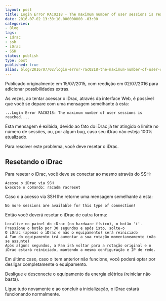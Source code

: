 ```yaml
---
layout: post
title: Login Error RAC0218 - The maximum number of user sessions is reached
date: 2016-07-02 13:30:10.000000000 -03:00
categories:
- Blog
tags:
- idrac
- ssh
- iDrac
- SSH
status: publish
type: post
published: true
alias: blog/2016/07/02/login-error-rac0218-the-maximum-number-of-user-sessions-is-reached.html
---
```


Publicado originalmente em 15/07/2015, com reedição em 02/07/2016 para adicionar possibilidades extras.

As vezes, ao tentar acessar o iDrac, através da interface Web, é possível que você se depare com uma mensagem semelhante à esta:

~~~ shell
...Login Error RAC0218: The maximum number of user sessions is reached....
~~~

Esta mensagem é exibida, devido ao fato do iDrac já ter atingido o limite no número de sessões, ou, por algum bug, caso seu iDrac não esteja 100% atualizado.

Para resolver este problema, você deve resetar o iDrac.

## Resetando o iDrac
Para resetar o iDrac, você deve se conectar ao mesmo através do SSH:

	Acesse o iDrac via SSH
	Execute o comando: racadm racreset

Caso o a acesso via SSH lhe retorne uma mensagem semelhante à esta:

	No more sessions are available for this type of connection!

Então você deverá resetar o iDrac de outra forma:

	Localize no painel do iDrac (no hardware físico), o botão 'i'.
	Pressione o botão por 30 segundos e após isto, solte-o
	O iDrac (apenas o iDrac e não o equipamento) será reiniciado
	A Fan do equipamento irá aumentar a sua rotação momentaneamente (não se assunte)
	Após alguns segundos, a Fan irá voltar para a rotação original e o iDrac estará reiniciado, mantendo a mesma configuração e IP de rede.

Em último caso, caso o item anterior não funcione, você poderá optar por desligar completamente o equipamento.

Desligue e desconecte o equipamento da energia elétrica (reiniciar não basta).

Ligue tudo novamente e ao concluir a inicialização, o iDrac estará funcionando normalmente.
